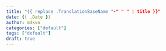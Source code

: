 ```yaml
---
title: "{{ replace .TranslationBaseName "-" " " | title }}"
date: {{ .Date }}
author: m4kvn
categories: ["default"]
tags: ["default"]
draft: true
---
```

